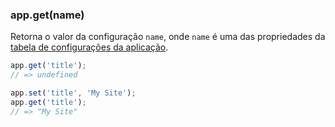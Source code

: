 <h3 id='app.get'>app.get(name)</h3>

Retorna o valor da configuração `name`, onde `name` é uma das propriedades da
[tabela de configurações da aplicação](#app.settings.table).

~~~js
app.get('title');
// => undefined

app.set('title', 'My Site');
app.get('title');
// => "My Site"
~~~
